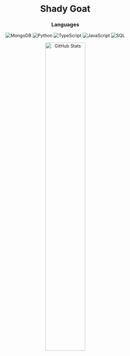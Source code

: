 <h1 align="center">Shady Goat<br></h1>

<h3 align="center">Languages<br></h3>

<p align="center">
  <img alt="MongoDB" src="https://img.shields.io/badge/-mongodb-161616?style=for-the-badge&logo=mongodb">
  <img alt="Python" src="https://img.shields.io/badge/-python-161616?style=for-the-badge&logo=python">
  <img alt="TypeScript" src="https://img.shields.io/badge/-TypeScript-161616?style=for-the-badge&logo=typescript">
  <img alt="JavaScript" src="https://img.shields.io/badge/-javascript-161616?style=for-the-badge&logo=javascript">
  <img alt="SQL" src="https://img.shields.io/badge/-SQL-161616?style=for-the-badge&logo=postgresql">
</p>


<p align="center">
      <img width="50%" alt="GitHub Stats" src="https://github-readme-stats.vercel.app/api?username=shadiestgoat&show_icons=true&hide_border=true&line_height=30&title_color=ededed&text_color=ededed&bg_color=161616&icon_color=d50c2d&show_owner=true">
</p>
